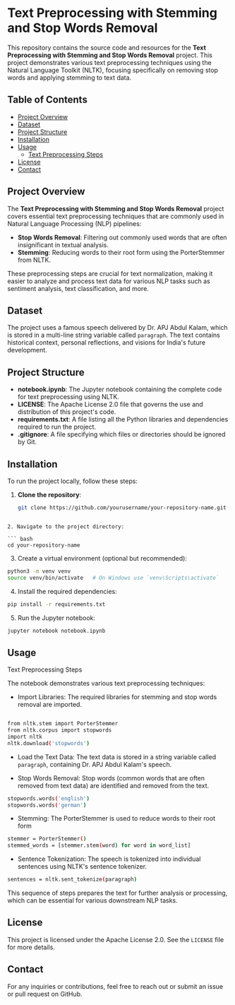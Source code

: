# Text Preprocessing with Stemming and Stop Words Removal

This repository contains the source code and resources for the **Text Preprocessing with Stemming and Stop Words Removal** project. This project demonstrates various text preprocessing techniques using the Natural Language Toolkit (NLTK), focusing specifically on removing stop words and applying stemming to text data.

## Table of Contents

- [Project Overview](#project-overview)
- [Dataset](#dataset)
- [Project Structure](#project-structure)
- [Installation](#installation)
- [Usage](#usage)
  - [Text Preprocessing Steps](#text-preprocessing-steps)
- [License](#license)
- [Contact](#contact)

## Project Overview

The **Text Preprocessing with Stemming and Stop Words Removal** project covers essential text preprocessing techniques that are commonly used in Natural Language Processing (NLP) pipelines:

- **Stop Words Removal**: Filtering out commonly used words that are often insignificant in textual analysis.
- **Stemming**: Reducing words to their root form using the PorterStemmer from NLTK.

These preprocessing steps are crucial for text normalization, making it easier to analyze and process text data for various NLP tasks such as sentiment analysis, text classification, and more.

## Dataset

The project uses a famous speech delivered by Dr. APJ Abdul Kalam, which is stored in a multi-line string variable called `paragraph`. The text contains historical context, personal reflections, and visions for India's future development.

## Project Structure

- **notebook.ipynb**: The Jupyter notebook containing the complete code for text preprocessing using NLTK.
- **LICENSE**: The Apache License 2.0 file that governs the use and distribution of this project's code.
- **requirements.txt**: A file listing all the Python libraries and dependencies required to run the project.
- **.gitignore**: A file specifying which files or directories should be ignored by Git.

## Installation

To run the project locally, follow these steps:

1. **Clone the repository**:
   ```bash
   git clone https://github.com/yourusername/your-repository-name.git
``` 

2. Navigate to the project directory:

``` bash 
cd your-repository-name

``` 

3. Create a virtual environment (optional but recommended):

``` bash 
python3 -m venv venv
source venv/bin/activate   # On Windows use `venv\Scripts\activate`
``` 

4. Install the required dependencies:
``` bash 
pip install -r requirements.txt
``` 

5. Run the Jupyter notebook:

``` bash 
jupyter notebook notebook.ipynb
``` 

## Usage

Text Preprocessing Steps

The notebook demonstrates various text preprocessing techniques:

- Import Libraries: The required libraries for stemming and stop words removal are imported.

``` bash 

from nltk.stem import PorterStemmer
from nltk.corpus import stopwords
import nltk
nltk.download('stopwords')
``` 
- Load the Text Data: The text data is stored in a string variable called `paragraph`, containing Dr. APJ Abdul Kalam's speech.

- Stop Words Removal: Stop words (common words that are often removed from text data) are identified and removed from the text.

``` bash 
stopwords.words('english')
stopwords.words('german')
``` 

- Stemming: The PorterStemmer is used to reduce words to their root form

``` bash 
stemmer = PorterStemmer()
stemmed_words = [stemmer.stem(word) for word in word_list]
``` 

- Sentence Tokenization: The speech is tokenized into individual sentences using NLTK's sentence tokenizer.

``` bash 
sentences = nltk.sent_tokenize(paragraph)
``` 

This sequence of steps prepares the text for further analysis or processing, which can be essential for various downstream NLP tasks.

## License
This project is licensed under the Apache License 2.0. See the `LICENSE` file for more details.

## Contact
For any inquiries or contributions, feel free to reach out or submit an issue or pull request on GitHub.





